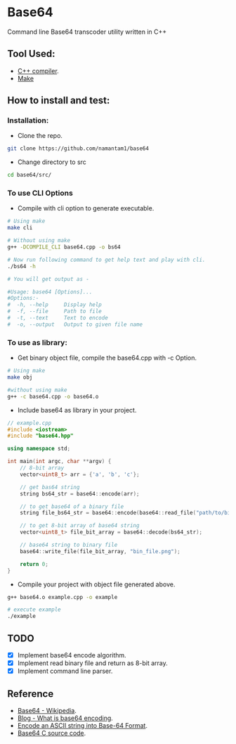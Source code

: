 # Base64
Command line Base64 transcoder utility written in C++

## Tool Used:
- [C++ compiler](https://gcc.gnu.org).
- [Make](https://en.wikipedia.org/wiki/Make_(software))

## How to install and test:

### Installation:

- Clone the repo.
```bash
git clone https://github.com/namantam1/base64
```

- Change directory to src
```bash
cd base64/src/
```

### To use CLI Options

- Compile with cli option to generate executable.

```bash
# Using make
make cli

# Without using make
g++ -DCOMPILE_CLI base64.cpp -o bs64

# Now run following command to get help text and play with cli.
./bs64 -h

# You will get output as -

#Usage: base64 [Options]...
#Options:-
#  -h, --help     Display help
#  -f, --file     Path to file
#  -t, --text     Text to encode
#  -o, --output   Output to given file name
```

### To use as library:

- Get binary object file, compile the base64.cpp with -c Option.
```bash
# Using make
make obj

#without using make
g++ -c base64.cpp -o base64.o
```

- Include base64 as library in your project.
```c++
// example.cpp
#include <iostream>
#include "base64.hpp"

using namespace std;

int main(int argc, char **argv) {
    // 8-bit array
    vector<uint8_t> arr = {'a', 'b', 'c'};

    // get bas64 string
    string bs64_str = base64::encode(arr);

    // to get base64 of a binary file
    string file_bs64_str = base64::encode(base64::read_file("path/to/binary_file.png"));

    // to get 8-bit array of base64 string
    vector<uint8_t> file_bit_array = base64::decode(bs64_str);

    // base64 string to binary file
    base64::write_file(file_bit_array, "bin_file.png");

    return 0;
}
```

- Compile your project with object file generated above.
```bash
g++ base64.o example.cpp -o example

# execute example
./example
```

## TODO
- [x] Implement base64 encode algorithm.
- [x] Implement read binary file and return as 8-bit array.
- [x] Implement command line parser.
<!-- - [ ] Handle error and throw proper error with message
- [ ] Implement base64 decode function.
- [ ] Implement write_file function to convert 8-bit array to binary.
- [ ] Write test & benchmarks to get performance idea.
- [ ] Improve encode/decode algorithm.
- [ ] Document encode/decode algorithm.
- [ ] To make this as a Header-Only C++ library. -->

## Reference

- [Base64 - Wikipedia](https://en.wikipedia.org/wiki/Base64).
- [Blog - What is base64 encoding](https://levelup.gitconnected.com/what-is-base64-encoding-4b5ed1eb58a4).
- [Encode an ASCII string into Base-64 Format](https://www.geeksforgeeks.org/encode-ascii-string-base-64-format/).
- [Base64 C source code](https://web.mit.edu/freebsd/head/contrib/wpa/src/utils/base64.c).

